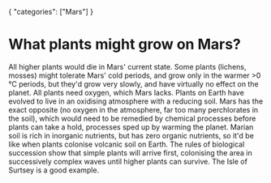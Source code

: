{
    "categories": ["Mars"]
}

# What plants might grow on Mars?

All higher plants would die in Mars' current state. Some plants (lichens, mosses) might tolerate Mars' cold periods, and grow only in the warmer >0 °C periods, but they'd grow very slowly, and have virtually no effect on the planet. All plants need oxygen, which Mars lacks. Plants on Earth have evolved to live in an oxidising atmosphere with a reducing soil. Mars has the exact opposite (no oxygen in the atmosphere, far too many perchlorates in the soil), which would need to be remedied by chemical processes before plants can take a hold, processes sped up by warming the planet. Marian soil is rich in inorganic nutrients, but has zero organic nutrients, so it'd be like when plants colonise volcanic soil on Earth. The rules of biological succession show that simple plants will arrive first, colonising the area in successively complex waves until higher plants can survive. The Isle of Surtsey is a good example.

